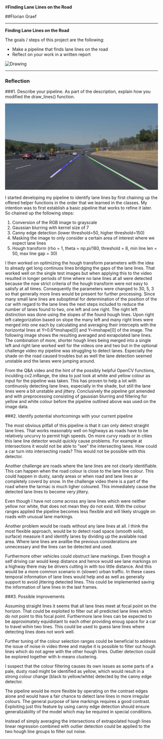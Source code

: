 #**Finding Lane Lines on the Road** 

##Florian Graef

---

**Finding Lane Lines on the Road**

The goals / steps of this project are the following:
* Make a pipeline that finds lane lines on the road
* Reflect on your work in a written report


[//]: # (Image References)

[image1]: ./test_images/generated/10/solidWhiteCurve.jpg_final_10.png "Phase 3"
[image2]: ./test_images/generated/05/solidWhiteCurve.jpg_final_05.png "Phase 1"
[image3]: ./generated_images/canny.png "Grayscale"
[image4]: ./generated_images/masked.png "Grayscale"
[image5]: ./generated_images/hough.png "Grayscale"
[image6]: ./generated_images/final.png "Grayscale"
<img src="./generated_images/final.png" alt="Drawing" style="width: 400px;"/>

---

### Reflection

###1. Describe your pipeline. As part of the description, explain how you modified the draw_lines() function.

![alt text][image2]

I started developing my pipeline to identify lane lines by first chaining up the offered helper functions in the order that we learned in the classes. My intention was to first establish a basic pipeline that works to refine it later. So chained up the following steps:

1. Conversion of the RGB image to grayscale
2. Gaussian blurring with kernel size of 7
3. Canny edge detection (lower threshold=50, higher threshold=150)
4. Masking the image to only consider a certain area of interest where we expect lane lines
5. Hough transform (rho = 1, theta = np.pi/180, threshold = 8, min line len = 50, max line gap = 30) 

I then worked on optimizing the hough transform parameters with the idea to already get long continuos lines bridging the gaps of the lane lines. That worked well on the single test images but when applying this to the video resulted in longer periods of time where no lane lines at all were detected because the now strict criteria of the hough transform were not easy to satisfy at all times.
Consequently the parameters were changed to 30, 5,  3 so that generally more lines would be present for further processing.
Since many small lane lines are suboptimal for determination of the position of the car with regard to the lane lines the next steps included to reduce the number of lanes found to two, one left and one right.
The right left distinction was done using the slopes of the found hough lines. Upon right left categorization based on slope the many left and many right lines were merged into one each by calculating and averaging their intercepts with the horizontal lines at Y=0.6*imshape[0] and Y=imshape[0] of the image. The following image shows the resulting averaged and exrapolated lane lines.
The combination of more, shorter hough lines being merged into a single left and right lane worked well for the videos one and two but in the optional challenge video my pipeline was struggling to detect lanes. Especially the shade on the road caused troubles but as well the lane detection seemed unstable and the lanes were jumping around.

From the Q&A video and the hint of the possibly helpful OpenCV functions, inculding cv2.inRange, the idea to just look at white and yellow colour as input for the pipeline was taken.
This has proven to help a lot with continuosly detecting lane lines, especially in the shade, but still the lane lines were a bit unstable and jittery.
Conclusively the pipeline got amended and with preprocessing consisting of gaussian blurring and filtering for yellow and white colour before the pipeline outlined above was used on the image data.

###2. Identify potential shortcomings with your current pipeline

The most obvious pitfall of this pipeline is that it can only detect straight lane lines. That works reasonably well on highways as roads have to be relatively uncurvy to permit high speeds. On more curvy roads or in cities this lane line detector would quickly cause problems. For example at intersections it would not be able to "see" the intersecting lanes. How could a car turn into intersecting roads? This would not be possible with this detector.

Another challenge are roads where the lane lines are not clearly identifiable. This can happen when the road colour is close to the lane line colour. This could happen in dusty, sandy areas or when road and lane lines ar completely coverd by snow. In the challenge video there is a part of the road where the tarmac is much ligher coloured. This immediately cause the detected lane lines to become very jittery.

Even though I have not come across any lane lines which were neither yellow nor white, that does not mean they do not exist. With the colour ranges applied the pipeline becomes less flexible and will likely struggle on roads with unusual lane markings. 

Another problem would be roads without any lane lines at all. I think the most flexible approach, would be to detect road space (smooth solid, surface) measure it and identify lanes by dividing up the available road area. Where lane lines are availbe the previous considerations are unnecessary and the lines can be detected and used.

Furthermore other vehicles could obstruct lane markings. Even though a self driving car would keep distance and hence would see lane markings on a highway there may be drivers cutting in with too little distance. And this would be a more common scenario in (slower) urban traffic.
In these cases temporal information of lane lines would help and as well as generally support to avoid jittering detected lines. This could be implemented saving the information of lane lines in the last frames.

###3. Possible improvements

Assuming straight lines it seems that all lane lines meet at focal point on the horizon. That could be exploited to filter out all predicted lane lines which do not point to this focal point. Furthermore lane lines can be expected to be approximately equidistant to each other providing enoug space for a car to travel wihin two lines. This could be used to guess lane lines where detecting lines does not work well.

Further tuning of the colour selection ranges could be beneficial to address the issue of noise in video three and maybe it is possible to filter out hough lines which do not agree with the other hough lines. Outlier detection could be explored together with k-means clustering. 

I suspect that the colour filtering causes its own issues as some parts of a pale, dusty road might be identified as yellow, which would result in a strong colour change (black to yellow/white) detected by the canny edge detector.

The pipeline would be more flexible by operating on the contrast edges alone and would have a fair chance to detect lane lines in more irregular colours. The general purpose of lane markings requires a good contrast. Exploiting just this feature by using canny edge detection should ensure generalizability of the model which may be required in special conditions.

Instead of simply averaging the intersections of extrapolated hough lines linear regression combined with outlier detection could be applied to the two hough line groups to filter out noise.
